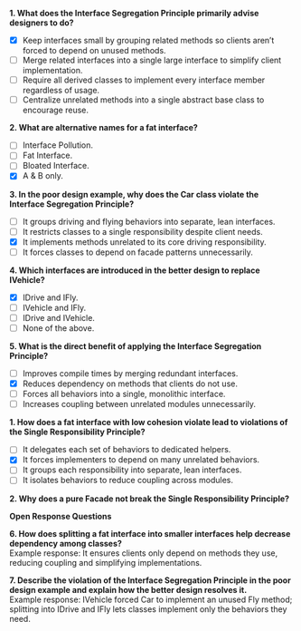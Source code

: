**1. What does the Interface Segregation Principle primarily advise designers to do?**

- [x] Keep interfaces small by grouping related methods so clients aren’t forced to depend on unused methods.
- [ ] Merge related interfaces into a single large interface to simplify client implementation.
- [ ] Require all derived classes to implement every interface member regardless of usage.
- [ ] Centralize unrelated methods into a single abstract base class to encourage reuse.

**2. What are alternative names for a fat interface?**

- [ ] Interface Pollution.
- [ ] Fat Interface.
- [ ] Bloated Interface.
- [x] A & B only.

**3. In the poor design example, why does the Car class violate the Interface Segregation Principle?**

- [ ] It groups driving and flying behaviors into separate, lean interfaces.
- [ ] It restricts classes to a single responsibility despite client needs.
- [x] It implements methods unrelated to its core driving responsibility.
- [ ] It forces classes to depend on facade patterns unnecessarily.

**4. Which interfaces are introduced in the better design to replace IVehicle?**

- [x] IDrive and IFly.
- [ ] IVehicle and IFly.
- [ ] IDrive and IVehicle.
- [ ] None of the above.

**5. What is the direct benefit of applying the Interface Segregation Principle?**

- [ ] Improves compile times by merging redundant interfaces.
- [x] Reduces dependency on methods that clients do not use.
- [ ] Forces all behaviors into a single, monolithic interface.
- [ ] Increases coupling between unrelated modules unnecessarily.

**1. How does a fat interface with low cohesion violate lead to violations of the Single Responsibility Principle?**

- [ ] It delegates each set of behaviors to dedicated helpers.
- [x] It forces implementers to depend on many unrelated behaviors.
- [ ] It groups each responsibility into separate, lean interfaces.
- [ ] It isolates behaviors to reduce coupling across modules.

**2. Why does a pure Facade not break the Single Responsibility Principle?**


**Open Response Questions**

**6. How does splitting a fat interface into smaller interfaces help decrease dependency among classes?**  
Example response: It ensures clients only depend on methods they use, reducing coupling and simplifying implementations.

**7. Describe the violation of the Interface Segregation Principle in the poor design example and explain how the better design resolves it.**  
Example response: IVehicle forced Car to implement an unused Fly method; splitting into IDrive and IFly lets classes implement only the behaviors they need.
